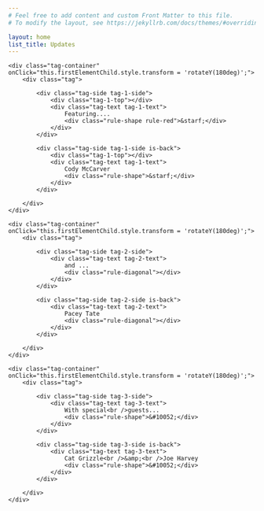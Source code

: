 ```yaml
---
# Feel free to add content and custom Front Matter to this file.
# To modify the layout, see https://jekyllrb.com/docs/themes/#overriding-theme-defaults

layout: home
list_title: Updates
---
```


<div class="tags">

    <div class="tag-container" onClick="this.firstElementChild.style.transform = 'rotateY(180deg)';">
        <div class="tag">

            <div class="tag-side tag-1-side">
                <div class="tag-1-top"></div>
                <div class="tag-text tag-1-text">
                    Featuring....
                    <div class="rule-shape rule-red">&starf;</div>
                </div>
            </div>

            <div class="tag-side tag-1-side is-back">
                <div class="tag-1-top"></div>
                <div class="tag-text tag-1-text">
                    Cody McCarver
                    <div class="rule-shape">&starf;</div>
                </div>
            </div>

        </div>
    </div>

    <div class="tag-container" onClick="this.firstElementChild.style.transform = 'rotateY(180deg)';">
        <div class="tag">

            <div class="tag-side tag-2-side">
                <div class="tag-text tag-2-text">
                    and ...
                    <div class="rule-diagonal"></div>
                </div>
            </div>

            <div class="tag-side tag-2-side is-back">
                <div class="tag-text tag-2-text">
                    Pacey Tate
                    <div class="rule-diagonal"></div>
                </div>
            </div>

        </div>
    </div>

    <div class="tag-container" onClick="this.firstElementChild.style.transform = 'rotateY(180deg)';">
        <div class="tag">

            <div class="tag-side tag-3-side">
                <div class="tag-text tag-3-text">
                    With special<br />guests...
                    <div class="rule-shape">&#10052;</div>
                </div>
            </div>

            <div class="tag-side tag-3-side is-back">
                <div class="tag-text tag-3-text">
                    Cat Grizzle<br />&amp;<br />Joe Harvey
                    <div class="rule-shape">&#10052;</div>
                </div>
            </div>

        </div>
    </div>

</div>